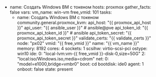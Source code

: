 - name: Создать Windows ВМ с токеном
  hosts: proxmox
  gather_facts: false
  vars:
    vm_name: win-vm
    free_vmid: 101
  tasks:
    - name: Создать Windows ВМ с токеном
      community.general.proxmox_kvm:
        api_host: "{{ proxmox_api_host }}"
        api_user: "{{ ansible_user }}"            # ansible@pve
        api_token_id: "{{ proxmox_api_token_id }}"       # ansible
        api_token_secret: "{{ proxmox_api_token_secret }}"
        validate_certs: "{{ validate_certs }}"
        node: "px02"
        vmid: "{{ free_vmid }}"
        name: "{{ vm_name }}"
        memory: 8192
        cores: 4
        sockets: 1
        scsihw: virtio-scsi-pci
        ostype: win10
        ide:
          0: "local-lvm:vm-{{ free_vmid }}-disk-0,size=50G"
          2: "local:iso/Windows.iso,media=cdrom"
        net:
          0: "model=e1000,bridge=vmbr0"
        boot: cd
        bootdisk: ide0
        agent: 1
        onboot: false
        state: present
